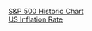 [S&P 500 Historic Chart](https://www.macrotrends.net/2324/sp-500-historical-chart-data)  
[US Inflation Rate ](https://www.macrotrends.net/2497/historical-inflation-rate-by-year)